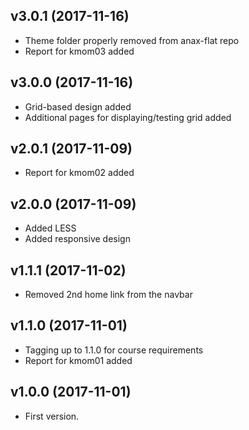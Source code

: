 v3.0.1 (2017-11-16)
---------------------------------------
* Theme folder properly removed from anax-flat repo
* Report for kmom03 added

v3.0.0 (2017-11-16)
---------------------------------------
* Grid-based design added
* Additional pages for displaying/testing grid added

v2.0.1 (2017-11-09)
---------------------------------------
* Report for kmom02 added

v2.0.0 (2017-11-09)
---------------------------------------
* Added LESS
* Added responsive design

v1.1.1 (2017-11-02)
---------------------------------------
* Removed 2nd home link from the navbar

v1.1.0 (2017-11-01)
---------------------------------------
* Tagging up to 1.1.0 for course requirements
* Report for kmom01 added

v1.0.0 (2017-11-01)
---------------------------------------
* First version.
